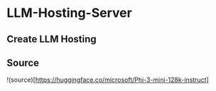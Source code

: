 # LLM-Hosting-Server


## Create LLM Hosting



## Source
!(source)[https://huggingface.co/microsoft/Phi-3-mini-128k-instruct]
